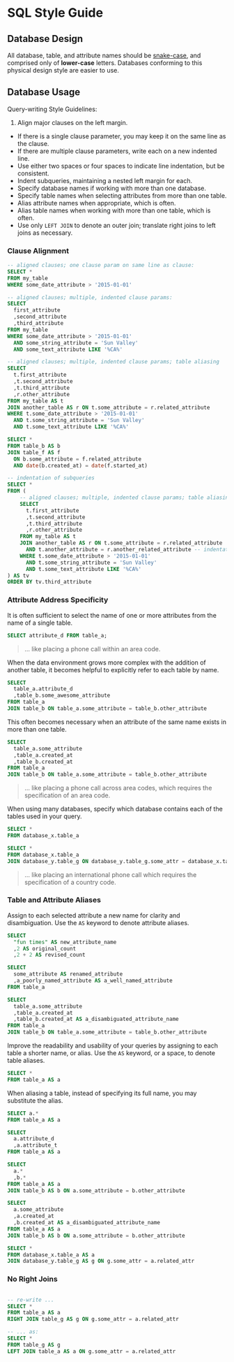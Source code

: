 # SQL Style Guide

## Database Design

All database, table, and attribute names should be [snake-case](https://en.wikipedia.org/wiki/Snake_case), and comprised only of **lower-case** letters. Databases conforming to this physical design style are easier to use.

## Database Usage

Query-writing Style Guidelines:

 1. Align major clauses on the left margin.
 + If there is a single clause parameter, you may keep it on the same line as the clause.
 + If there are multiple clause parameters, write each on a new indented line.
 + Use either two spaces or four spaces to indicate line indentation, but be consistent.
 + Indent subqueries, maintaining a nested left margin for each.
 + Specify database names if working with more than one database.
 + Specify table names when selecting attributes from more than one table.
 + Alias attribute names when appropriate, which is often.
 + Alias table names when working with more than one table, which is often.
 + Use only `LEFT JOIN` to denote an outer join; translate right joins to left joins as necessary.

### Clause Alignment

```` sql
-- aligned clauses; one clause param on same line as clause:
SELECT *
FROM my_table
WHERE some_date_attribute > '2015-01-01'
````

```` sql
-- aligned clauses; multiple, indented clause params:
SELECT
  first_attribute
  ,second_attribute
  ,third_attribute
FROM my_table
WHERE some_date_attribute > '2015-01-01'
  AND some_string_attribute = 'Sun Valley'
  AND some_text_attribute LIKE '%CA%'
````

```` sql
-- aligned clauses; multiple, indented clause params; table aliasing
SELECT
  t.first_attribute
  ,t.second_attribute
  ,t.third_attribute
  ,r.other_attribute
FROM my_table AS t
JOIN another_table AS r ON t.some_attribute = r.related_attribute
WHERE t.some_date_attribute > '2015-01-01'
  AND t.some_string_attribute = 'Sun Valley'
  AND t.some_text_attribute LIKE '%CA%'
````

```` sql
SELECT *
FROM table_b AS b
JOIN table_f AS f
  ON b.some_attribute = f.related_attribute
  AND date(b.created_at) = date(f.started_at)
````

```` sql
-- indentation of subqueries
SELECT *
FROM (
    -- aligned clauses; multiple, indented clause params; table aliasing
    SELECT
      t.first_attribute
      ,t.second_attribute
      ,t.third_attribute
      ,r.other_attribute
    FROM my_table AS t
    JOIN another_table AS r ON t.some_attribute = r.related_attribute
      AND t.another_attribute = r.another_related_attribute -- indentation of multiple join conditions
    WHERE t.some_date_attribute > '2015-01-01'
      AND t.some_string_attribute = 'Sun Valley'
      AND t.some_text_attribute LIKE '%CA%'
) AS tv
ORDER BY tv.third_attribute
````

### Attribute Address Specificity

It is often sufficient to select the name of one or more attributes from the name of a single table.

````sql
SELECT attribute_d FROM table_a;
````
> ... like placing a phone call within an area code.

When the data environment grows more complex with the addition of another table, it becomes helpful to explicitly refer to each table by name.

```` sql
SELECT
  table_a.attribute_d
  ,table_b.some_awesome_attribute
FROM table_a
JOIN table_b ON table_a.some_attribute = table_b.other_attribute
````

This often becomes necessary when an attribute of the same name exists in more than one table.

```` sql
SELECT
  table_a.some_attribute
  ,table_a.created_at
  ,table_b.created_at
FROM table_a
JOIN table_b ON table_a.some_attribute = table_b.other_attribute
````

> ... like placing a phone call across area codes, which requires the specification of an area code.

When using many databases, specify which database contains each of the tables used in your query.

```` sql
SELECT *
FROM database_x.table_a
````

```` sql
SELECT *
FROM database_x.table_a
JOIN database_y.table_g ON database_y.table_g.some_attr = database_x.table_a.related_attr
````

> ... like placing an international phone call which requires the specification of a country code.

### Table and Attribute Aliases

Assign to each selected attribute a new name for clarity and disambiguation. Use the `AS` keyword to denote attribute aliases.

```` sql
SELECT
  "fun times" AS new_attribute_name
  ,2 AS original_count
  ,2 + 2 AS revised_count
````

```` sql
SELECT
  some_attribute AS renamed_attribute
  ,a_poorly_named_attribute AS a_well_named_attribute
FROM table_a
````

```` sql
SELECT
  table_a.some_attribute
  ,table_a.created_at
  ,table_b.created_at AS a_disambiguated_attribute_name
FROM table_a
JOIN table_b ON table_a.some_attribute = table_b.other_attribute
````

Improve the readability and usability of your queries by assigning to each table a shorter name, or alias.
Use the `AS` keyword, or a space, to denote table aliases.

```` sql
SELECT *
FROM table_a AS a
````

When aliasing a table, instead of specifying its full name,
 you may substitute the alias.

```` sql
SELECT a.*
FROM table_a AS a
````

```` sql
SELECT
  a.attribute_d
  ,a.attribute_t
FROM table_a AS a
````

```` sql
SELECT
  a.*
  ,b.*
FROM table_a AS a
JOIN table_b AS b ON a.some_attribute = b.other_attribute
````

```` sql
SELECT
  a.some_attribute
  ,a.created_at
  ,b.created_at AS a_disambiguated_attribute_name
FROM table_a AS a
JOIN table_b AS b ON a.some_attribute = b.other_attribute
````

```` sql
SELECT *
FROM database_x.table_a AS a
JOIN database_y.table_g AS g ON g.some_attr = a.related_attr
````

### No Right Joins

```` sql

-- re-write ...
SELECT *
FROM table_a AS a
RIGHT JOIN table_g AS g ON g.some_attr = a.related_attr

-- ... as:
SELECT *
FROM table_g AS g
LEFT JOIN table_a AS a ON g.some_attr = a.related_attr
````
